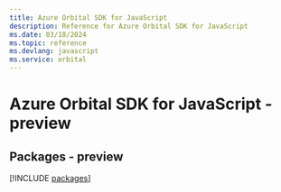 ```yaml
---
title: Azure Orbital SDK for JavaScript
description: Reference for Azure Orbital SDK for JavaScript
ms.date: 03/18/2024
ms.topic: reference
ms.devlang: javascript
ms.service: orbital
---
```

# Azure Orbital SDK for JavaScript - preview
## Packages - preview
[!INCLUDE [packages](orbital-index.md)]